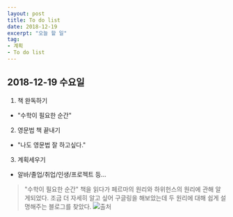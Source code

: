 ```yaml
---
layout: post
title: To do list
date: 2018-12-19
excerpt: "오늘 할 일"
tag:
- 계획
- To do list
---
```


## 2018-12-19 수요일

1. 책 완독하기 
- "수학이 필요한 순간"
2. 영문법 책 끝내기
- "나도 영문법 잘 하고싶다."
3. 계획세우기 
- 알바/졸업/취업/인생/프로젝트 등...

> "수학이 필요한 순간" 
책을 읽다가 페르마의 원리와 하위헌스의 원리에 관해 알게되었다. 
조금 더 자세히 알고 싶어 구글링을 해보았는데 
두 원리에 대해 쉽게 설명해주는 블로그를 찾았다. 
![출처](https://m.blog.naver.com/PostView.nhn?blogId=hafs_snu&logNo=220854938906&proxyReferer=https%3A%2F%2Fwww.google.com%2F)


